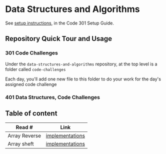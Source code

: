 # Data Structures and Algorithms

See [setup instructions](https://codefellows.github.io/setup-guide/code-301/3-code-challenges), in the Code 301 Setup Guide.

## Repository Quick Tour and Usage

### 301 Code Challenges

Under the `data-structures-and-algorithms` repository, at the top level is a folder called `code-challenges`

Each day, you'll add one new file to this folder to do your work for the day's assigned code challenge

### 401 Data Structures, Code Challenges

## Table of content

| Read # | Link |
|------|------|
| Array Reverse | [implementations](/javascript/arrayReverse/README.md) |
| Array sheft | [implementations](/javascript/arrayShift/README.md) |
